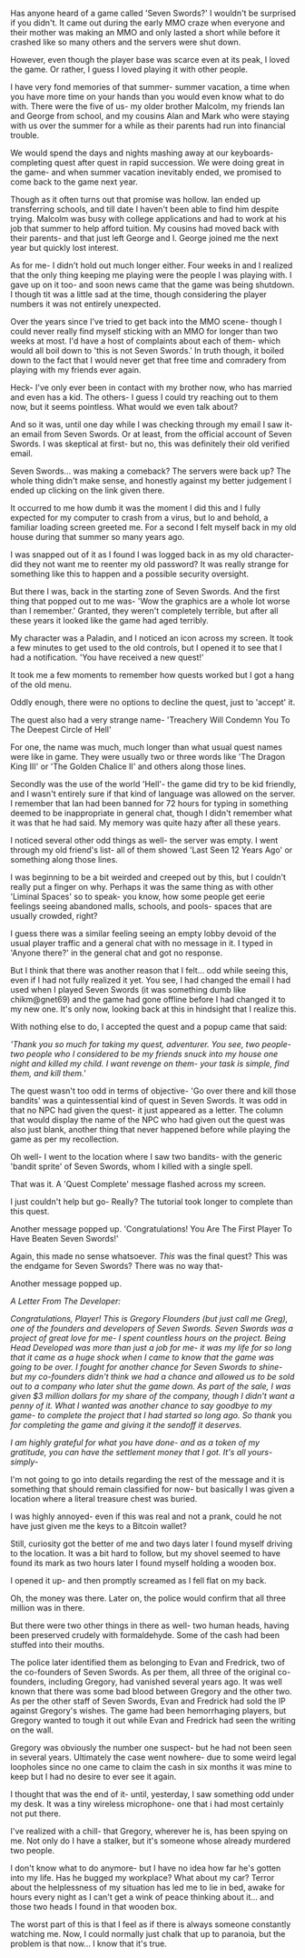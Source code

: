 Has anyone heard of a game called 'Seven Swords?' I wouldn't be surprised if you didn't.  It came out during the early MMO craze when everyone and their mother was making an MMO and only lasted a short while before it crashed like so many others and the servers were shut down.

However, even though the player base was scarce even at its peak, I loved the game. Or rather, I guess I loved playing it with other people.

I have very fond memories of that summer- summer vacation, a time when you have more time on your hands than you would even know what to do with. There were the five of us- my older brother Malcolm, my friends Ian and George from school, and my cousins Alan and Mark who were staying with us over the summer for a while as their parents had run into financial trouble.

We would spend the days and nights mashing away at our keyboards- completing quest after quest in rapid succession. We were doing great in the game- and when summer vacation inevitably ended, we promised to come back to the game next year.

Though as it often turns out that promise was hollow. Ian ended up transferring schools, and till date I haven't been able to find him despite trying. Malcolm was busy with college applications and had to work at his job that summer to help afford tuition. My cousins had moved back with their parents- and that just left George and I. George joined me the next year but quickly lost interest.

As for me- I didn't hold out much longer either. Four weeks in and I realized that the only thing keeping me playing were the people I was playing with. I gave up on it too- and soon news came that the game was being shutdown. I though tit was a little sad at the time, though considering the player numbers it was not entirely unexpected.

Over the years since I've tried to get back into the MMO scene- though I could never really find myself sticking with an MMO for longer than two weeks at most. I'd have a host of complaints about each of them- which would all boil down to 'this is not Seven Swords.' In truth though, it boiled down to the fact that I would never get that free time and comradery from playing with my friends ever again.

Heck- I've only ever been in contact with my brother now, who has married and even has a kid. The others- I guess I could try reaching out to them now, but it seems pointless. What would we even talk about?

And so it was, until one day while I was checking through my email I saw it- an email from Seven Swords. Or at least, from the official account of Seven Swords. I was skeptical at first- but no, this was definitely their old verified email.

Seven Swords... was making a comeback? The servers were back up? The whole thing didn't make sense, and honestly against my better judgement I ended up clicking on the link given there.

It occurred to me how dumb it was the moment I did this and I fully expected for my computer to crash from a virus, but lo and behold, a familiar loading screen greeted me. For a second I felt myself back in my old house during that summer so many years ago.

I was snapped out of it as I found I was logged back in as my old character- did they not want me to reenter my old password? It was really strange for something like this to happen and a possible security oversight. 

But there I was, back in the starting zone of Seven Swords. And the first thing that popped out to me was- 'Wow the graphics are a whole lot worse than I remember.' Granted, they weren't completely terrible, but after all these years it looked like the game had aged terribly.

My character was a Paladin, and I noticed an icon across my screen. It took a few minutes to get used to the old controls, but I opened it to see that I had a notification. 'You have received a new quest!'

It took me a few moments to remember how quests worked but I got a hang of the old menu. 

Oddly enough, there were no options to decline the quest, just to 'accept' it. 

The quest also had a very strange name- 'Treachery Will Condemn You To The Deepest Circle of Hell'

For one, the name was much, much longer than what usual quest names were like in game. They were usually two or three words like 'The Dragon King III' or 'The Golden Chalice II' and others along those lines.

Secondly was the use of the world 'Hell'- the game did try to be kid friendly, and I wasn't entirely sure if that kind of language was allowed on the server. I remember that Ian had been banned for 72 hours for typing in something deemed to be inappropriate in general chat, though I didn't remember what it was that he had said. My memory was quite hazy after all these years. 

I noticed several other odd things as well- the server was empty. I went through my old friend's list- all of them showed 'Last Seen 12 Years Ago' or something along those lines. 

I was beginning to be a bit weirded and creeped out by this, but I couldn't really put a finger on why. Perhaps it was the same thing as with other 'Liminal Spaces' so to speak- you know, how some people get eerie feelings seeing abandoned malls, schools, and pools- spaces that are usually crowded, right? 

I guess there was a similar feeling seeing an empty lobby devoid of the usual player traffic and a general chat with no message in it. I typed in 'Anyone there?' in the general chat and got no response. 

But I think that there was another reason that I felt... odd while seeing this, even if I had not fully realized it yet. You see, I had changed the email I had used when I played Seven Swords (it was something dumb like chikm@gnet69) and the game had gone offline before I had changed it to my new one. It's only now, looking back at this in hindsight that I realize this.

With nothing else to do, I accepted the quest and a popup came that said:

*'Thank you so much for taking my quest, adventurer. You see, two people- two people who I considered to be my friends snuck into my house one night and killed my child. I want revenge on them- your task is simple, find them, and kill them.'*

The quest wasn't too odd in terms of objective- 'Go over there and kill those bandits' was a quintessential kind of quest in Seven Swords. It was odd in that no NPC had given the quest- it just appeared as a letter. The column that would display the name of the NPC who had given out the quest was also just blank, another thing that never happened before while playing the game as per my recollection.

Oh well- I went to the location where I saw two bandits- with the generic 'bandit sprite' of Seven Swords, whom I killed with a single spell.

That was it. A 'Quest Complete' message flashed across my screen. 

I just couldn't help but go- Really? The tutorial took longer to complete than this quest.

Another message popped up. 'Congratulations! You Are The First Player To Have Beaten Seven Swords!'

Again, this made no sense whatsoever. *This* was the final quest? This was the endgame for Seven Swords? There was no way that-

Another message popped up.

*A Letter From The Developer:*

*Congratulations, Player! This is Gregory Flounders (but just call me Greg), one of the founders and developers of Seven Swords. Seven Swords was a project of great love for me- I spent countless hours on the project. Being Head Developed was more than just a job for me- it was my life for so long that it came as a huge shock when I came to know that the game was going to be over. I fought for another chance for Seven Swords to shine- but my co-founders didn't think we had a chance and allowed us to be sold out to a company who later shut the game down. As part of the sale, I was given $3 million dollars for my share of the company, though I didn't want a penny of it. What I wanted was another chance to say goodbye to my game- to complete the project that I had started so long ago. So thank* you *for completing the game and giving it the sendoff it deserves.*

*I am highly grateful for what you have done- and as a token of my gratitude, you can have the settlement money that I got. It's all yours- simply-*

I'm not going to go into details regarding the rest of the message and it is something that should remain classified for now- but basically I was given a location where a literal treasure chest was buried.

I was highly annoyed- even if this was real and not a prank, could he not have just given me the keys to a Bitcoin wallet?

Still, curiosity got the better of me and two days later I found myself driving to the location. It was a bit hard to follow, but my shovel seemed to have found its mark as two hours later I found myself holding a wooden box.

I opened it up- and then promptly screamed as I fell flat on my back. 

Oh, the money was there. Later on, the police would confirm that all three million was in there.

But there were two other things in there as well- two human heads, having been preserved crudely with formaldehyde. Some of the cash had been stuffed into their mouths.

The police later identified them as belonging to Evan and Fredrick, two of the co-founders of Seven Swords. As per them, all three of the original co-founders, including Gregory, had vanished several years ago. It was well known that there was some bad blood between Gregory and the other two. As per the other staff of Seven Swords, Evan and Fredrick had sold the IP against Gregory's wishes. The game had been hemorrhaging players, but Gregory wanted to tough it out while Evan and Fredrick had seen the writing on the wall. 

Gregory was obviously the number one suspect- but he had not been seen in several years. Ultimately the case went nowhere- due to some weird legal loopholes since no one came to claim the cash in six months it was mine to keep but I had no desire to ever see it again. 

I thought that was the end of it- until, yesterday, I saw something odd under my desk. It was a tiny wireless microphone- one that i had most certainly not put there.

I've realized with a chill- that Gregory, wherever he is, has been spying on me. Not only do I have a stalker, but it's someone whose already murdered two people. 

I don't know what to do anymore- but I have no idea how far he's gotten into my life. Has he bugged my workplace? What about my car? Terror about the helplessness of my situation has led me to lie in bed, awake for hours every night as I can't get a wink of peace thinking about it... and those two heads I found in that wooden box. 

The worst part of this is that I feel as if there is always someone constantly watching me. Now, I could normally just chalk that up to paranoia, but the problem is that now... I know that it's true.